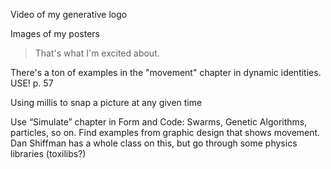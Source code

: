 Video of my generative logo

Images of my posters
> That's what I'm excited about.

There's a ton of examples in the "movement" chapter in dynamic identities. USE! p. 57

Using millis to snap a picture at any given time

Use “Simulate” chapter in Form and Code: Swarms, Genetic Algorithms, particles, so on.
Find examples from graphic design that shows movement.
Dan Shiffman has a whole class on this, but go through some physics libraries (toxilibs?)